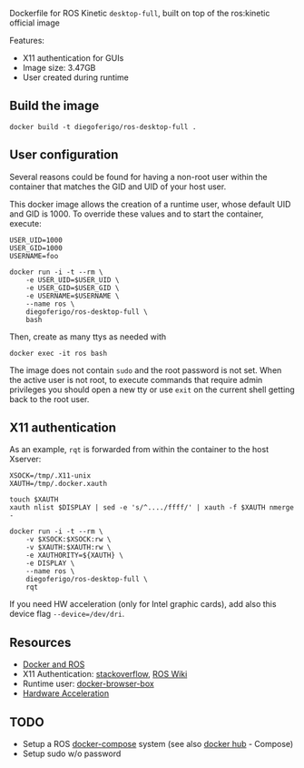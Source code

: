 Dockerfile for ROS Kinetic `desktop-full`, built on top of the ros:kinetic official image

Features:
* X11 authentication for GUIs
* Image size: 3.47GB
* User created during runtime

## Build the image
```
docker build -t diegoferigo/ros-desktop-full .
```

## User configuration
Several reasons could be found for having a non-root user within the container
that matches the GID and UID of your host user.

This docker image allows the creation of a runtime user, whose default UID and
GID is 1000. To override these values and to start the container, execute:
```
USER_UID=1000
USER_GID=1000
USERNAME=foo

docker run -i -t --rm \
	-e USER_UID=$USER_UID \
	-e USER_GID=$USER_GID \
	-e USERNAME=$USERNAME \
	--name ros \
	diegoferigo/ros-desktop-full \
	bash
```
Then, create as many ttys as needed with
```
docker exec -it ros bash
```
The image does not contain `sudo` and the root password is not set. When the active
user is not root, to execute commands that require admin privileges you should
open a new tty or use `exit` on the current shell getting back to the root user.

## X11 authentication

As an example, `rqt` is forwarded from within the container to the host Xserver:
```
XSOCK=/tmp/.X11-unix
XAUTH=/tmp/.docker.xauth

touch $XAUTH
xauth nlist $DISPLAY | sed -e 's/^..../ffff/' | xauth -f $XAUTH nmerge -

docker run -i -t --rm \
	-v $XSOCK:$XSOCK:rw \
	-v $XAUTH:$XAUTH:rw \
	-e XAUTHORITY=${XAUTH} \
	-e DISPLAY \
	--name ros \
	diegoferigo/ros-desktop-full \
	rqt
```
If you need HW acceleration (only for Intel graphic cards), add also this device
flag `--device=/dev/dri`.

## Resources
* [Docker and ROS][0]
* X11 Authentication: [stackoverflow][1], [ROS Wiki][2]
* Runtime user: [docker-browser-box][6]
* [Hardware Acceleration][3]

## TODO
* Setup a ROS [docker-compose][4] system (see also [docker hub][5] - Compose)
* Setup sudo w/o password

[0]: http://wiki.ros.org/docker/Tutorials
[1]: https://stackoverflow.com/questions/16296753/can-you-run-gui-apps-in-a-docker-container
[2]: http://wiki.ros.org/docker/Tutorials/GUI
[3]: http://wiki.ros.org/docker/Tutorials/Hardware%20Acceleration
[4]: http://toddsampson.com/post/131227320927/docker-experimental-networking-and-ros
[5]: https://hub.docker.com/_/ros/
[6]: https://github.com/sameersbn/docker-browser-box
